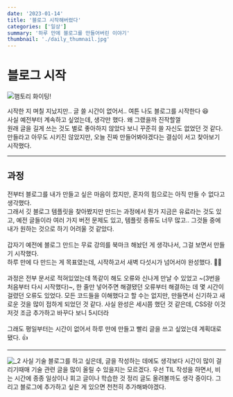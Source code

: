 ```yaml
---
date: '2023-01-14'
title: '블로그 시작해버렸다'
categories: ['일상']
summary: '하루 만에 블로그를 만들어버린 이야기'
thumbnail: './daily_thumnail.jpg'
---
```


# 블로그 시작

![햄토리 화이팅!](https://user-images.githubusercontent.com/95265031/212482464-5c5fbd60-a45f-44f3-b5a1-378379852100.jpeg)

시작한 지 며칠 지났지만.. 글 쓸 시간이 없어서.. 여튼 나도 블로그를 시작한다 😆
</br>
사실 예전부터 계속하고 싶었는데, 생각만 했다. 왜 그랬을까 진작할껄
</br>
원래 글을 길게 쓰는 것도 별로 좋아하지 않았다 보니 꾸준히 쓸 자신도 없었던 것 같다.
</br>
만들라고 아무도 시키진 않았지만, 오늘 진짜 만들어봐야겠다는 결심이 서고 찾아보기 시작했다.

---

## 과정

전부터 블로그를 내가 만들고 싶은 마음이 컸지만, 혼자의 힘으로는 아직 만들 수 없다고 생각했다.
</br>
그래서 깃 블로그 템플릿을 찾아봤지만 만드는 과정에서 뭔가 지금은 유료라는 것도 있고, 예전 글들이라 여러 가지 버전 문제도 있고, 템플릿 종류도 너무 많고.. 그것들 중에 내가 원하는 것으로 하기 어려울 것 같았다.
</br></br>
갑자기 예전에 블로그 만드는 무료 강의를 북마크 해놨던 게 생각나서, 그걸 보면서 만들기 시작했다.
</br>
하루 만에 다 만드는 게 목표였는데, 시작하고서 새벽 다섯시가 넘어서야 완성했다. 😵‍💫
</br></br>
과정은 전부 문서로 적혀있었는데 똑같이 해도 오류와 신나게 만날 수 있었고 ~(3번을 처음부터 다시 시작했다)~, 한 줄만 넣어주면 해결됐던 오류부터 해결하는 데 몇 시간이 걸렸던 오류도 있었다. 모든 코드들을 이해했다고 할 수는 없지만, 만들면서 신기하고 새로운 것을 많이 접하게 되었던 것 같다. 사실 완성은 세시쯤 했던 것 같은데, CSS랑 이것저것 조금 추가하고 바꾸다 보니 5시더라
</br></br>
그래도 평일부터는 시간이 없어서 하루 만에 만들고 빨리 글을 쓰고 싶었는데 계획대로 됐다. 👍

---

![_2](https://user-images.githubusercontent.com/95265031/212482319-95961636-420a-4b73-8c4f-3c2eeb3e77ef.png)
사실 기술 블로그를 하고 싶은데, 글을 작성하는 데에도 생각보다 시간이 많이 걸리기때매 기술 관련 글을 많이 올릴 수 있을지는 모르겠다. 우선 TIL 작성을 하면서, 비는 시간에 종종 일상이나 회고 글이나 학습한 것 정리 글도 올려볼까도 생각 중이다. 그리고 블로그에 추가하고 싶은 게 있으면 천천히 추가해봐야겠다.</br>
